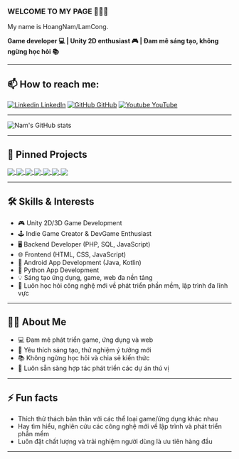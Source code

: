### WELCOME TO MY PAGE 👋👋👋

My name is HoangNam/LamCong.

**Game developer 💻 | Unity 2D enthusiast 🎮 | Đam mê sáng tạo, không ngừng học hỏi 📚**

---

## 📫 How to reach me:

[![Linkedin](https://i.stack.imgur.com/gVE0j.png) LinkedIn](www.linkedin.com/in/hoàng-nam-lưu-công-969515248)
[![GitHub](https://i.stack.imgur.com/tskMh.png) GitHub](https://github.com/luuconghoangnam)
[![Youtube](https://github.com/vietnh1009/introduction/blob/main/Youtube.png) YouTube](https://www.youtube.com/@Coonie-chilling)

---

![Nam's GitHub stats](https://github-readme-stats.vercel.app/api?username=luuconghoangnam&show_icons=true&theme=tokyonight&hide=contribs,prs,issues)

---

## 📌 Pinned Projects

<a href="https://github.com/luuconghoangnam/thelastrewind">
  <img align="center" src="https://github-readme-stats.vercel.app/api/pin/?username=luuconghoangnam&repo=thelastrewind&theme=radical" />
</a>
<a href="https://github.com/luuconghoangnam/android_phieu_kham_benh.git">
  <img align="center" src="https://github-readme-stats.vercel.app/api/pin/?username=luuconghoangnam&repo=your-project-2&theme=merko" />
</a>
<a href="https://github.com/luuconghoangnam/android_ghi_chu_cong_viec.git">
  <img align="center" src="https://github-readme-stats.vercel.app/api/pin/?username=luuconghoangnam&repo=your-project-2&theme=merko" />
</a>
<a href="https://github.com/luuconghoangnam/android_phep_tinh_co_ban.git">
  <img align="center" src="https://github-readme-stats.vercel.app/api/pin/?username=luuconghoangnam&repo=your-project-2&theme=merko" />
</a>
<a href="https://github.com/luuconghoangnam/POS-app.git">
  <img align="center" src="https://github-readme-stats.anuraghazra1.vercel.app/api/pin/?username=vietnh1009&repo=Super-mario-bros-A3C-pytorch&theme=gruvbox" />
</a>    
<a href="#">
  <img align="center" src="https://github-readme-stats.vercel.app/api/pin/?username=luuconghoangnam&repo=your-project-3&theme=gruvbox" />
</a>
<a href="#">
  <img align="center" src="https://github-readme-stats.vercel.app/api/pin/?username=luuconghoangnam&repo=your-project-4&theme=dark" />
</a>

---

## 🛠️ Skills & Interests

- 🎮 Unity 2D/3D Game Development
- 🕹 Indie Game Creator & DevGame Enthusiast
- 🖥️ Backend Developer (PHP, SQL, JavaScript)
- 🌐 Frontend (HTML, CSS, JavaScript)
- 📱 Android App Development (Java, Kotlin)
- 🐍 Python App Development
- 💡 Sáng tạo ứng dụng, game, web đa nền tảng
- 🚀 Luôn học hỏi công nghệ mới về phát triển phần mềm, lập trình đa lĩnh vực

---

## 🧑‍💻 About Me

- 💻 Đam mê phát triển game, ứng dụng và web
- 🌟 Yêu thích sáng tạo, thử nghiệm ý tưởng mới
- 📚 Không ngừng học hỏi và chia sẻ kiến thức
- 🤝 Luôn sẵn sàng hợp tác phát triển các dự án thú vị

---

## ⚡ Fun facts

- Thích thử thách bản thân với các thể loại game/ứng dụng khác nhau
- Hay tìm hiểu, nghiên cứu các công nghệ mới về lập trình và phát triển phần mềm
- Luôn đặt chất lượng và trải nghiệm người dùng là ưu tiên hàng đầu

---

<!--
Bạn có thể bổ sung thêm các link, dự án, phần About, Skills... khi cần thiết!
-->
